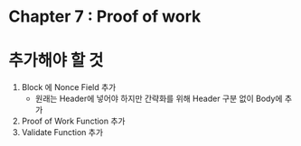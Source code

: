 # Chapter 7 : Proof of work

# 추가해야 할 것

1. Block 에 Nonce Field 추가
   * 원래는 Header에 넣어야 하지만 간략화를 위해 Header 구분 없이 Body에 추가
2. Proof of Work Function 추가
3. Validate Function 추가